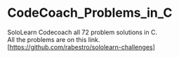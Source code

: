 # CodeCoach_Problems_in_C
SoloLearn Codecoach all 72 problem solutions in C.  
All the problems are on this link.  
[https://github.com/rabestro/sololearn-challenges]
